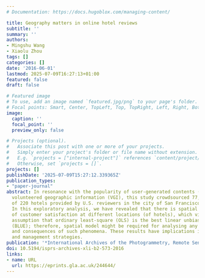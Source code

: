 ```yaml
---
# Documentation: https://docs.hugoblox.com/managing-content/

title: Geography matters in online hotel reviews
subtitle: ''
summary: ''
authors:
- Mingshu Wang
- Xiaolu Zhou
tags: []
categories: []
date: '2016-06-01'
lastmod: 2025-07-09T16:27:13+01:00
featured: false
draft: false

# Featured image
# To use, add an image named `featured.jpg/png` to your page's folder.
# Focal points: Smart, Center, TopLeft, Top, TopRight, Left, Right, BottomLeft, Bottom, BottomRight.
image:
  caption: ''
  focal_point: ''
  preview_only: false

# Projects (optional).
#   Associate this post with one or more of your projects.
#   Simply enter your project's folder or file name without extension.
#   E.g. `projects = ["internal-project"]` references `content/project/deep-learning/index.md`.
#   Otherwise, set `projects = []`.
projects: []
publishDate: '2025-07-09T15:27:12.339365Z'
publication_types:
- "paper-journal"
abstract: In resonance with the popularity of user-generated contents (UGC) and the
  volunteered geographic information (VGI), this study crowdsourced 77,098 hotel reviews
  of 220 hotels provided by U.S. reviewers in the city of San Francisco, 2002 to 2015.
  In this exploratory analysis, we have revealed that there is spatial dependence
  of customer satisfaction at different locations (of hotels), which violates the
  assumption that ordinary least-square (OLS) is the best linear unbiased estimator
  (BLUE); therefore, spatial model might be required for analysing any antecedents
  and consequences of such phenomena. These results have implications in marketing
  and management strategies.
publication: '*International Archives of the Photogrammetry, Remote Sensing and Spatial Information Sciences*, XLI-B2, 573--576. https://doi.org/10.5194/isprs-archives-xli-b2-573-2016'
doi: 10.5194/isprs-archives-xli-b2-573-2016
links:
- name: URL
  url: https://eprints.gla.ac.uk/244644/
---
```

